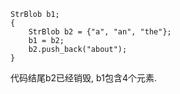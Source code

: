 ```
StrBlob b1;
{
    StrBlob b2 = {"a", "an", "the"};
    b1 = b2;
    b2.push_back("about");
}
```
代码结尾b2已经销毁, b1包含4个元素.